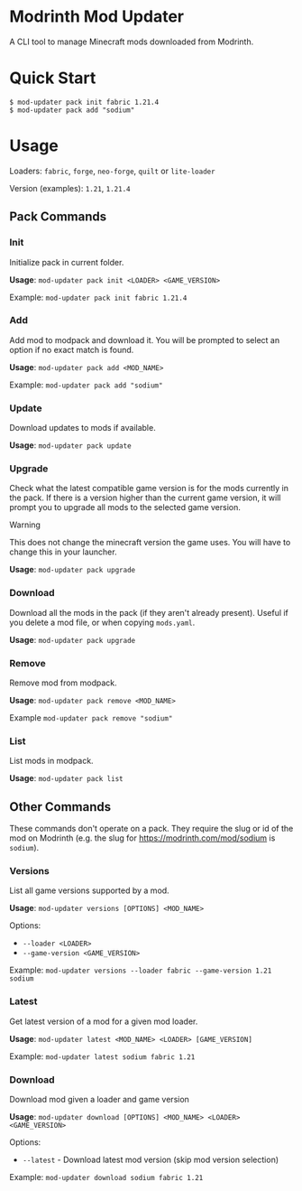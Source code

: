 # Modrinth Mod Updater

A CLI tool to manage Minecraft mods downloaded from Modrinth.

# Quick Start

```
$ mod-updater pack init fabric 1.21.4
$ mod-updater pack add "sodium"
```

# Usage

Loaders: `fabric`, `forge`, `neo-forge`, `quilt` or `lite-loader`

Version (examples): `1.21`, `1.21.4`

## Pack Commands

### Init

Initialize pack in current folder.

**Usage**: `mod-updater pack init <LOADER> <GAME_VERSION>`

Example: `mod-updater pack init fabric 1.21.4`

### Add

Add mod to modpack and download it. You will be prompted to select an option if no exact match is found.

**Usage**: `mod-updater pack add <MOD_NAME>`

Example: `mod-updater pack add "sodium"`

### Update

Download updates to mods if available.

**Usage**: `mod-updater pack update`

### Upgrade

Check what the latest compatible game version is for the mods currently in the pack. If there is a version higher than the current game version, it will prompt you to upgrade all mods to the selected game version.

> [!WARNING]
> This does not change the minecraft version the game uses. You will have to change this in your launcher.

**Usage**: `mod-updater pack upgrade`

### Download

Download all the mods in the pack (if they aren't already present). Useful if you delete a mod file, or when copying `mods.yaml`.

**Usage**: `mod-updater pack upgrade`

### Remove

Remove mod from modpack.

**Usage**: `mod-updater pack remove <MOD_NAME>`

Example `mod-updater pack remove "sodium"`

### List

List mods in modpack.

**Usage**: `mod-updater pack list`

## Other Commands

These commands don't operate on a pack. They require the slug or id of the mod on Modrinth (e.g. the slug for https://modrinth.com/mod/sodium is `sodium`).

### Versions

List all game versions supported by a mod.

**Usage**: `mod-updater versions [OPTIONS] <MOD_NAME>`

Options:

- `--loader <LOADER>`
- `--game-version <GAME_VERSION>`

Example: `mod-updater versions --loader fabric --game-version 1.21 sodium`

### Latest

Get latest version of a mod for a given mod loader.

**Usage**: `mod-updater latest <MOD_NAME> <LOADER> [GAME_VERSION]`

Example: `mod-updater latest sodium fabric 1.21`

### Download

Download mod given a loader and game version

**Usage**: `mod-updater download [OPTIONS] <MOD_NAME> <LOADER> <GAME_VERSION>`

Options:

- `--latest` - Download latest mod version (skip mod version selection)

Example: `mod-updater download sodium fabric 1.21`
